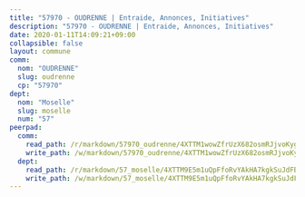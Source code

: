 ```yaml
---
title: "57970 - OUDRENNE | Entraide, Annonces, Initiatives"
description: "57970 - OUDRENNE | Entraide, Annonces, Initiatives"
date: 2020-01-11T14:09:21+09:00
collapsible: false
layout: commune
comm:
  nom: "OUDRENNE"
  slug: oudrenne
  cp: "57970"
dept:
  nom: "Moselle"
  slug: moselle
  num: "57"
peerpad:
  comm:
    read_path: /r/markdown/57970_oudrenne/4XTTM1wowZfrUzX682osmRJjvoKygbb5S7QN8YbAmSwSWRt9J
    write_path: /w/markdown/57970_oudrenne/4XTTM1wowZfrUzX682osmRJjvoKygbb5S7QN8YbAmSwSWRt9J-K3TgUtYEre2J8Cbw2XYCCQzfsx3HkxfsYWATrF4ts28F4G5uUd3a5serepwwRAtabapzc1oLK9kow1Kz2qKXD1t8fW9ppsxvfn7155kasnpS4NGDWq1mrMTpFUUQp6iLyr9WPMJL
  dept:
    read_path: /r/markdown/57_moselle/4XTTM9E5m1uQpFfoRvYAkHA7kgkSuJdFBSCmoLnZ6YvxmqAKj
    write_path: /w/markdown/57_moselle/4XTTM9E5m1uQpFfoRvYAkHA7kgkSuJdFBSCmoLnZ6YvxmqAKj-K3TgTxpsRhjGfb3pJqDaX4rYTLkyLoK3BLA4awBfhTSCoyNhResrhhmfsEF8aKnccedt5XoBzWeRYfKxQxNKv71ETcpGharLRE7rdgTKY3uSaW3Du2dz8v23YEY268mfYmweTFnR
---
```


